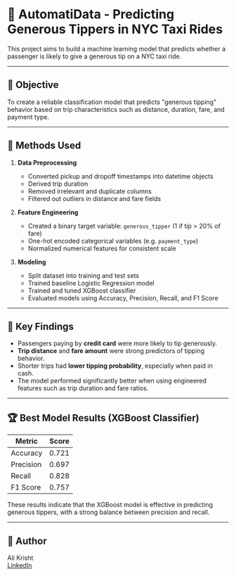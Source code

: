 # 🚖 AutomatiData - Predicting Generous Tippers in NYC Taxi Rides

This project aims to build a machine learning model that predicts whether a passenger is likely to give a generous tip on a NYC taxi ride.

---

## 🎯 Objective

To create a reliable classification model that predicts "generous tipping" behavior based on trip characteristics such as distance, duration, fare, and payment type.

---

## 🧠 Methods Used

1. **Data Preprocessing**
   - Converted pickup and dropoff timestamps into datetime objects
   - Derived trip duration
   - Removed irrelevant and duplicate columns
   - Filtered out outliers in distance and fare fields

2. **Feature Engineering**
   - Created a binary target variable: `generous_tipper` (1 if tip > 20% of fare)
   - One-hot encoded categorical variables (e.g. `payment_type`)
   - Normalized numerical features for consistent scale

3. **Modeling**
   - Split dataset into training and test sets
   - Trained baseline Logistic Regression model
   - Trained and tuned XGBoost classifier
   - Evaluated models using Accuracy, Precision, Recall, and F1 Score

---

## 🔑 Key Findings

- Passengers paying by **credit card** were more likely to tip generously.
- **Trip distance** and **fare amount** were strong predictors of tipping behavior.
- Shorter trips had **lower tipping probability**, especially when paid in cash.
- The model performed significantly better when using engineered features such as trip duration and fare ratios.

---

## 🏆 Best Model Results (XGBoost Classifier)

| Metric     | Score     |
|------------|-----------|
| Accuracy   | 0.721     |
| Precision  | 0.697     |
| Recall     | 0.828     |
| F1 Score   | 0.757     |

These results indicate that the XGBoost model is effective in predicting generous tippers, with a strong balance between precision and recall.

---
## 👤 Author
Ali Krisht   
[LinkedIn](https://linkedin.com/in/alikrisht)
